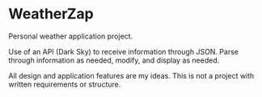 # WeatherZap

Personal weather application project.

Use of an API (Dark Sky) to receive information through JSON.
Parse through information as needed, modify, and display as needed.

All design and application features are my ideas. 
This is not a project with written requirements or structure.
